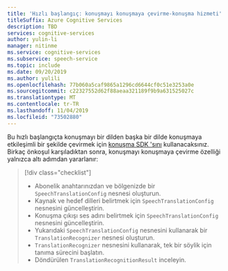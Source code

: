 ```yaml
---
title: 'Hızlı başlangıç: konuşmayı konuşmaya çevirme-konuşma hizmeti'
titleSuffix: Azure Cognitive Services
description: TBD
services: cognitive-services
author: yulin-li
manager: nitinme
ms.service: cognitive-services
ms.subservice: speech-service
ms.topic: include
ms.date: 09/20/2019
ms.author: yulili
ms.openlocfilehash: 77b060a5caf9865a1296cd6644cf0c51e3253a0e
ms.sourcegitcommit: c22327552d62f88aeaa321189f9b9a631525027c
ms.translationtype: MT
ms.contentlocale: tr-TR
ms.lasthandoff: 11/04/2019
ms.locfileid: "73502880"
---
```

Bu hızlı başlangıçta konuşmayı bir dilden başka bir dilde konuşmaya etkileşimli bir şekilde çevirmek için [konuşma SDK 'sını](~/articles/cognitive-services/speech-service/speech-sdk.md) kullanacaksınız. Birkaç önkoşul karşıladıktan sonra, konuşmayı konuşmaya çevirme özelliği yalnızca altı adımdan yararlanır:
> [!div class="checklist"]
> * Abonelik anahtarınızdan ve bölgenizde bir ````SpeechTranslationConfig```` nesnesi oluşturun.
> * Kaynak ve hedef dilleri belirtmek için ````SpeechTranslationConfig```` nesnesini güncelleştirin.
> * Konuşma çıkışı ses adını belirtmek için ````SpeechTranslationConfig```` nesnesini güncelleştirin.
> * Yukarıdaki ````SpeechTranslationConfig```` nesnesini kullanarak bir ````TranslationRecognizer```` nesnesi oluşturun.
> * ````TranslationRecognizer```` nesnesini kullanarak, tek bir söylik için tanıma sürecini başlatın.
> * Döndürülen ````TranslationRecognitionResult```` inceleyin.
